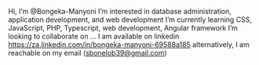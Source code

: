 Hi, I’m @Bongeka-Manyoni
I’m interested in database administration, application development, and web development
I’m currently learning CSS, JavaScript, PHP, Typescript, web development, Angular framework
I’m looking to collaborate on ...
I am available on linkedin https://za.linkedin.com/in/bongeka-manyoni-69588a185 alternatively, I am reachable on my email (sbonelob39@gmail.com)

<!---
Bongeka-Manyoni/Bongeka-Manyoni is a ✨ special ✨ repository because its `README.md` (this file) appears on your GitHub profile.
You can click the Preview link to take a look at your changes.
--->

